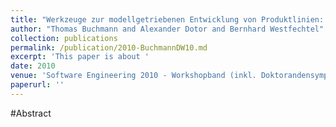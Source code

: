 ```yaml
---
title: "Werkzeuge zur modellgetriebenen Entwicklung von Produktlinien: Ein Erfahrungsbericht am Beispiel von Versionskontrollsystemen"
author: "Thomas Buchmann and Alexander Dotor and Bernhard Westfechtel"
collection: publications
permalink: /publication/2010-BuchmannDW10.md
excerpt: 'This paper is about '
date: 2010
venue: 'Software Engineering 2010 - Workshopband (inkl. Doktorandensymposium), Fachtagung des GI-Fachbereichs Softwaretechnik, 22.-26.02.2010, Paderborn'
paperurl: ''
---
```


#Abstract
